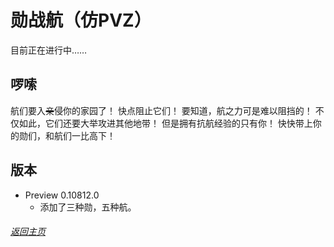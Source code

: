 # 勋战航（仿PVZ）

目前正在进行中……

## 啰嗦

航们要入~~亲~~侵你的家园了！
快点阻止它们！
要知道，航之力可是难以阻挡的！
不仅如此，它们还要大举攻进其他地带！
但是拥有抗航经验的只有你！
快快带上你的勋们，和航们一比高下！

## 版本
- Preview 0.10812.0
  - 添加了三种勋，五种航。
  
###### [返回主页](index.md)
